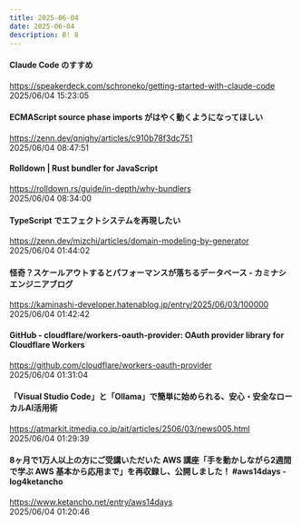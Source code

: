 ```yaml
---
title: 2025-06-04
date: 2025-06-04
description: B! 8
---
```


#### Claude Code のすすめ
https://speakerdeck.com/schroneko/getting-started-with-claude-code<br>
2025/06/04 15:23:05<br>


#### ECMAScript source phase imports がはやく動くようになってほしい
https://zenn.dev/qnighy/articles/c910b78f3dc751<br>
2025/06/04 08:47:51<br>


#### Rolldown | Rust bundler for JavaScript
https://rolldown.rs/guide/in-depth/why-bundlers<br>
2025/06/04 08:34:00<br>


#### TypeScript でエフェクトシステムを再現したい
https://zenn.dev/mizchi/articles/domain-modeling-by-generator<br>
2025/06/04 01:44:02<br>


#### 怪奇？スケールアウトするとパフォーマンスが落ちるデータベース - カミナシ エンジニアブログ
https://kaminashi-developer.hatenablog.jp/entry/2025/06/03/100000<br>
2025/06/04 01:42:42<br>


#### GitHub - cloudflare/workers-oauth-provider: OAuth provider library for Cloudflare Workers
https://github.com/cloudflare/workers-oauth-provider<br>
2025/06/04 01:31:04<br>


#### 「Visual Studio Code」と「Ollama」で簡単に始められる、安心・安全なローカルAI活用術
https://atmarkit.itmedia.co.jp/ait/articles/2506/03/news005.html<br>
2025/06/04 01:29:39<br>


#### 8ヶ月で1万人以上の方にご受講いただいた AWS 講座「手を動かしながら2週間で学ぶ AWS 基本から応用まで」を再収録し、公開しました！ #aws14days - log4ketancho
https://www.ketancho.net/entry/aws14days<br>
2025/06/04 01:20:46<br>


